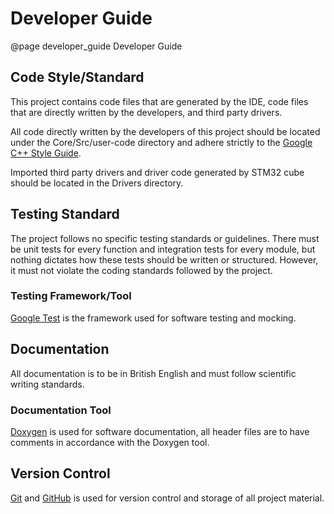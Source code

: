 Developer Guide
=======================

@page developer_guide Developer Guide

Code Style/Standard
-----------------------
This project contains code files that are generated by the IDE, code files that
are directly written by the developers, and third party drivers.

All code directly written by the developers of this project should be located under
the Core/Src/user-code directory and adhere strictly to the
[Google C++ Style Guide](https://google.github.io/styleguide/cppguide.html).

Imported third party drivers and driver code generated by STM32 cube should be
located in the Drivers directory.

Testing Standard
-----------------------
The project follows no specific testing standards or guidelines. There must be 
unit tests for every function and integration tests for every module, but 
nothing dictates how these tests should be written or structured. However, it
must not violate the coding standards followed by the project. 

### Testing Framework/Tool
[Google Test](https://google.github.io/googletest/) is the framework used for 
software testing and mocking.

Documentation
-----------------------
All documentation is to be in British English and must follow scientific 
writing standards. 

### Documentation Tool
[Doxygen](https://www.doxygen.nl/) is used for software documentation, all 
header files are to have comments in accordance with the Doxygen tool.

Version Control
-----------------------
[Git](https://git-scm.com/) and [GitHub](https://github.com/) is used for 
version control and storage of all project material.
